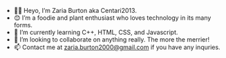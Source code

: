 - 👋🏾  Heyo, I’m Zaria Burton aka Centari2013.
- 😊  I’m a foodie and plant enthusiast who loves technology in its many forms.
- 🌱  I’m currently learning C++, HTML, CSS, and Javascript.
- 💞️  I’m looking to collaborate on anything really. The more the merrier!
- 📫  Contact me at <zaria.burton2000@gmail.com> if you have any inquries.

<!---
Centari2013/Centari2013 is a ✨ special ✨ repository because its `README.md` (this file) appears on your GitHub profile.
You can click the Preview link to take a look at your changes.
--->
